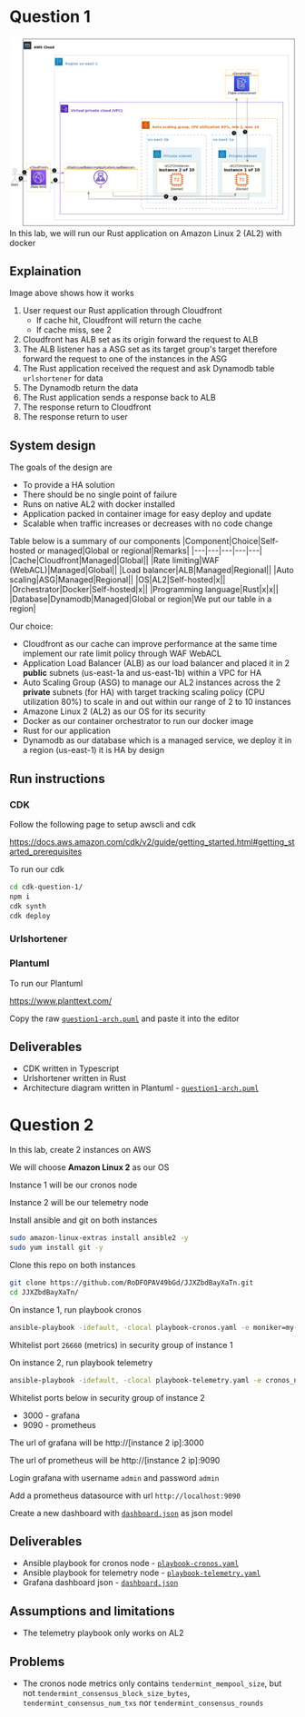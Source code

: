 # Question 1
![](question1-arch.png)
In this lab, we will run our Rust application on Amazon Linux 2 (AL2) with docker

## Explaination
Image above shows how it works
1. User request our Rust application through Cloudfront
    * If cache hit, Cloudfront will return the cache
    * If cache miss, see 2
2. Cloudfront has ALB set as its origin forward the request to ALB
3. The ALB listener has a ASG set as its target group's target therefore forward the request to one of the instances in the ASG
4. The Rust application received the request and ask Dynamodb table `urlshortener` for data
5. The Dynamodb return the data
6. The Rust application sends a response back to ALB
7. The response return to Cloudfront
8. The response return to user

## System design
The goals of the design are
* To provide a HA solution
* There should be no single point of failure
* Runs on native AL2 with docker installed
* Application packed in container image for easy deploy and update
* Scalable when traffic increases or decreases with no code change

Table below is a summary of our components
|Component|Choice|Self-hosted or managed|Global or regional|Remarks|
|---|---|---|---|---|
|Cache|Cloudfront|Managed|Global||
|Rate limiting|WAF (WebACL)|Managed|Global||
|Load balancer|ALB|Managed|Regional||
|Auto scaling|ASG|Managed|Regional||
|OS|AL2|Self-hosted|x||
|Orchestrator|Docker|Self-hosted|x||
|Programming language|Rust|x|x||
|Database|Dynamodb|Managed|Global or region|We put our table in a region|

Our choice:
* Cloudfront as our cache can improve performance at the same time implement our rate limit policy through WAF WebACL
* Application Load Balancer (ALB) as our load balancer and placed it in 2 **public** subnets (us-east-1a and us-east-1b) within a VPC for HA
* Auto Scaling Group (ASG) to manage our AL2 instances across the 2 **private** subnets (for HA) with target tracking scaling policy (CPU utilization 80%) to scale in and out within our range of 2 to 10 instances
* Amazone Linux 2 (AL2) as our OS for its security
* Docker as our container orchestrator to run our docker image
* Rust for our application
* Dynamodb as our database which is a managed service, we deploy it in a region (us-east-1) it is HA by design
## Run instructions
### CDK
Follow the following page to setup awscli and cdk

https://docs.aws.amazon.com/cdk/v2/guide/getting_started.html#getting_started_prerequisites

To run our cdk

```sh
cd cdk-question-1/
npm i
cdk synth
cdk deploy
```
### Urlshortener
### Plantuml
To run our Plantuml

https://www.planttext.com/

Copy the raw [`question1-arch.puml`](https://github.com/RoDFOPAV49bGd/JJXZbdBayXaTn/raw/master/question1-arch.puml) and paste it into the editor

## Deliverables
* CDK written in Typescript
* Urlshortener written in Rust
* Architecture diagram written in Plantuml - [`question1-arch.puml`](https://github.com/RoDFOPAV49bGd/JJXZbdBayXaTn/raw/master/question1-arch.puml)

# Question 2
In this lab, create 2 instances on AWS

We will choose **Amazon Linux 2** as our OS

Instance 1 will be our cronos node

Instance 2 will be our telemetry node

Install ansible and git on both instances
```sh
sudo amazon-linux-extras install ansible2 -y
sudo yum install git -y
```

Clone this repo on both instances
```sh
git clone https://github.com/RoDFOPAV49bGd/JJXZbdBayXaTn.git
cd JJXZbdBayXaTn/
```

On instance 1, run playbook cronos
```sh
ansible-playbook -idefault, -clocal playbook-cronos.yaml -e moniker=my-awesome-node
```

Whitelist port `26660` (metrics) in security group of instance 1

On instance 2, run playbook telemetry
```sh
ansible-playbook -idefault, -clocal playbook-telemetry.yaml -e cronos_node_ip=[instance 1 ip]
```

Whitelist ports below in security group of instance 2
* 3000 - grafana
* 9090 - prometheus

The url of grafana will be http://[instance 2 ip]:3000

The url of prometheus will be http://[instance 2 ip]:9090

Login grafana with username `admin` and password `admin`

Add a prometheus datasource with url `http://localhost:9090`

Create a new dashboard with [`dashboard.json`](https://github.com/RoDFOPAV49bGd/JJXZbdBayXaTn/raw/master/dashboard.json) as json model
## Deliverables
* Ansible playbook for cronos node - [`playbook-cronos.yaml`](https://github.com/RoDFOPAV49bGd/JJXZbdBayXaTn/raw/master/playbook-cronos.yaml)
* Ansible playbook for telemetry node - [`playbook-telemetry.yaml`](https://github.com/RoDFOPAV49bGd/JJXZbdBayXaTn/raw/master/playbook-telemetry.yaml)
* Grafana dashboard json - [`dashboard.json`](https://github.com/RoDFOPAV49bGd/JJXZbdBayXaTn/raw/master/dashboard.json)
## Assumptions and limitations
* The telemetry playbook only works on AL2
## Problems
* The cronos node metrics only contains `tendermint_mempool_size`, but not `tendermint_consensus_block_size_bytes`, `tendermint_consensus_num_txs` nor `tendermint_consensus_rounds`
